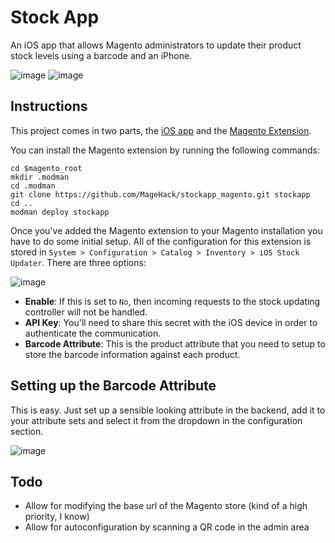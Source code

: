 # Stock App

An iOS app that allows Magento administrators to update their product stock levels using a barcode and an iPhone.

![image](http://dl.dropbox.com/u/192363/github/stockapp/ios_scan.png)
![image](http://dl.dropbox.com/u/192363/github/stockapp/ios_qty.png)

## Instructions

This project comes in two parts, the [iOS app](https://github.com/MageHack/stockapp) and the [Magento Extension](https://github.com/MageHack/stockapp_magento).

You can install the Magento extension by running the following commands:

    cd $magento_root
    mkdir .modman
    cd .modman
    git clone https://github.com/MageHack/stockapp_magento.git stockapp
    cd ..
    modman deploy stockapp
    
Once you've added the Magento extension to your Magento installation you have to do some initial setup.  All of the configuration for this extension is stored in `System > Configuration > Catalog > Inventory > iOS Stock Updater`.  There are three options:

![image](http://dl.dropbox.com/u/192363/github/stockapp/config_section.png)

* **Enable**: If this is set to `No`, then incoming requests to the stock updating controller will not be handled.
* **API Key**: You'll need to share this secret with the iOS device in order to authenticate the communication.
* **Barcode Attribute**: This is the product attribute that you need to setup to store the barcode information against each product.

## Setting up the Barcode Attribute
	
This is easy.  Just set up a sensible looking attribute in the backend, add it to your attribute sets and select it from the dropdown in the configuration section.

![image](http://dl.dropbox.com/u/192363/github/stockapp/config_barcode.png)

## Todo

* Allow for modifying the base url of the Magento store (kind of a high priority, I know)
* Allow for autoconfiguration by scanning a QR code in the admin area
